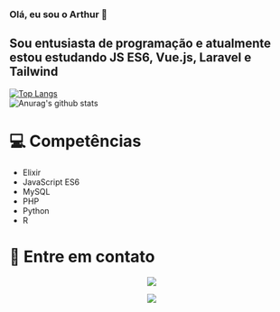 ### Olá, eu sou o Arthur 👋

## Sou entusiasta de programação e atualmente estou estudando JS ES6, Vue.js, Laravel e Tailwind
[![Top Langs](https://github-readme-stats.vercel.app/api/top-langs/?username=ArthurPavezzi&layout=compact&langs_count=6&theme=dark)](https://github.com/anuraghazra/github-readme-stats)
<br/>
![Anurag's github stats](https://github-readme-stats.vercel.app/api?username=ArthurPavezzi&show_icons=true&theme=dark)

# :computer: Competências
- Elixir
- JavaScript ES6
- MySQL
- PHP
- Python
- R

# 💬 Entre em contato
<div align="center">
<a href="https://www.linkedin.com/in/arthur-pavezzi" target="_blank" rel="noopener noreferrer">
 <img src="https://img.icons8.com/fluent/48/000000/linkedin-2.png"/>
  
   <a href="mailto:arthur.henrique.pavezzi@gmail.com" target="_blank" rel="noopener noreferrer"><img src="https://img.icons8.com/cute-clipart/64/000000/gmail.png"/>
</div>


<!--
**ArthurPavezzi/ArthurPavezzi** is a ✨ _special_ ✨ repository because its `README.md` (this file) appears on your GitHub profile.

Here are some ideas to get you started:

- 🔭 I’m currently working on ...
- 🌱 I’m currently learning ...
- 👯 I’m looking to collaborate on ...
- 🤔 I’m looking for help with ...
- 💬 Ask me about ...
- 📫 How to reach me: ...
- 😄 Pronouns: ...
- ⚡ Fun fact: ...
-->
